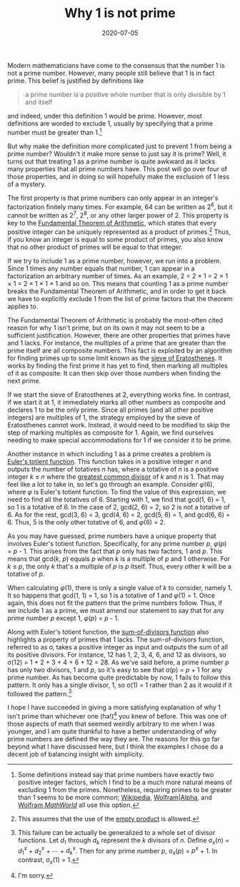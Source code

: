 ﻿---
layout: post
title: "Why 1 is not prime"
date: 2020-07-05
---
Modern mathematicians have come to the consensus that the number 1 is not a prime number. However, many people still believe that 1 is in fact prime. This belief is justified by definitions like

> a prime number is a positive whole number that is only divisible by 1 and itself

and indeed, under this definition 1 would be prime. However, most definitions are worded to exclude 1, usually by specifying that a prime number must be greater than 1.[^1]

But why make the definition more complicated just to prevent 1 from being a prime number? Wouldn't it make more sense to just say it is prime? Well, it turns out that treating 1 as a prime number is quite awkward as it lacks many properties that all prime numbers have. This post will go over four of those properties, and in doing so will hopefully make the exclusion of 1 less of a mystery.

<!--break-->

The first property is that prime numbers can only appear in an integer's factorization finitely many times. For example, 64 can be written as 2<sup>6</sup>, but it cannot be written as 2<sup>7</sup>, 2<sup>8</sup>, or any other larger power of 2. This property is key to the [Fundamental Theorem of Arithmetic](https://en.wikipedia.org/wiki/Fundamental_theorem_of_arithmetic), which states that every positive integer can be uniquely represented as a product of primes.[^2] Thus, if you know an integer is equal to some product of primes, you also know that no other product of primes will be equal to that integer.

If we try to include 1 as a prime number, however, we run into a problem. Since 1 times any number equals that number, 1 can appear in a factorization an arbitrary number of times. As an example, 2 = 2 × 1 = 2 × 1 × 1 = 2 × 1 × 1 × 1 and so on. This means that counting 1 as a prime number breaks the Fundamental Theorem of Arithmetic, and in order to get it back we have to explicitly exclude 1 from the list of prime factors that the theorem applies to.

The Fundamental Theorem of Arithmetic is probably the most-often cited reason for why 1 isn't prime, but on its own it may not seem to be a sufficient justification. However, there are other properties that primes have and 1 lacks. For instance, the multiples of a prime that are greater than the prime itself are all composite numbers. This fact is exploited by an algorithm for finding primes up to some limit known as the [sieve of Eratosthenes](https://en.wikipedia.org/wiki/Sieve_of_Eratosthenes). It works by finding the first prime it has yet to find, then marking all multiples of it as composite. It can then skip over those numbers when finding the next prime.

If we start the sieve of Eratosthenes at 2, everything works fine. In contrast, if we start it at 1, it immediately marks all other numbers as composite and declares 1 to be the only prime. Since all primes (and all other positive integers) are multiples of 1, the strategy employed by the sieve of Eratosthenes cannot work. Instead, it would need to be modified to skip the step of marking multiples as composite for 1. Again, we find ourselves needing to make special accommodations for 1 if we consider it to be prime.

Another instance in which including 1 as a prime creates a problem is [Euler's totient function](https://en.wikipedia.org/wiki/Euler%27s_totient_function). This function takes in a positive integer _n_ and outputs the number of totatives _n_ has, where a totative of _n_ is a positive integer _k_ ≤ _n_ where the [greatest common divisor](https://en.wikipedia.org/wiki/Greatest_common_divisor) of _k_ and _n_ is 1. That may feel like a lot to take in, so let's go through an example. Consider _φ_(6), where _φ_ is Euler's totient function. To find the value of this expression, we need to find all the totatives of 6. Starting with 1, we find that gcd(1, 6) = 1, so 1 is a totative of 6. In the case of 2, gcd(2, 6) = 2, so 2 is not a totative of 6. As for the rest, gcd(3, 6) = 3, gcd(4, 6) = 2, gcd(5, 6) = 1, and gcd(6, 6) = 6. Thus, 5 is the only other totative of 6, and _φ_(6) = 2.

As you may have guessed, prime numbers have a unique property that involves Euler's totient function. Specifically, for any prime number _p_, _φ_(_p_) = _p_ - 1. This arises from the fact that _p_ only has two factors, 1 and _p_. This means that gcd(_k_, _p_) equals _p_ when _k_ is a multiple of _p_ and 1 otherwise. For _k_ ≤ _p_, the only _k_ that's a multiple of _p_ is _p_ itself. Thus, every other _k_ will be a totative of _p_.

When calculating _φ_(1), there is only a single value of _k_ to consider, namely 1. It so happens that gcd(1, 1) = 1, so 1 is a totative of 1 and _φ_(1) = 1. Once again, this does not fit the pattern that the prime numbers follow. Thus, if we include 1 as a prime, we must amend our statement to say that for any prime number _p_ except 1, _φ_(_p_) = _p_ - 1.

Along with Euler's totient function, the [sum-of-divisors function](https://en.wikipedia.org/wiki/Divisor_function) also highlights a property of primes that 1 lacks. The sum-of-divisors function, referred to as σ, takes a positive integer as input and outputs the sum of all its positive divisors. For instance, 12 has 1, 2, 3, 4, 6, and 12 as divisors, so σ(12) = 1 + 2 + 3 + 4 + 6 + 12 = 28. As we've said before, a prime number _p_ has only two divisors, 1 and _p_, so it's easy to see that σ(_p_) = _p_ + 1 for any prime number. As has become quite predictable by now, 1 fails to follow this pattern. It only has a single divisor, 1, so σ(1) = 1 rather than 2 as it would if it followed the pattern.[^3]

I hope I have succeeded in giving a more satisfying explanation of why 1 isn't prime than whichever one (ha!)[^4] you knew of before. This was one of those aspects of math that seemed weirdly arbitrary to me when I was younger, and I am quite thankful to have a better understanding of why prime numbers are defined the way they are. The reasons for this go far beyond what I have discussed here, but I think the examples I chose do a decent job of balancing insight with simplicity.

[^1]: Some definitions instead say that prime numbers have exactly two positive integer factors, which I find to be a much more natural means of excluding 1 from the primes. Nonetheless, requiring primes to be greater than 1 seems to be more common; [Wikipedia](https://en.wikipedia.org/wiki/Prime_number), [Wolfram\|Alpha](https://www.wolframalpha.com/examples/mathematics/number-theory/prime-numbers/), and [Wolfram _MathWorld_](https://mathworld.wolfram.com/PrimeNumber.html) all use this option.
[^2]: This assumes that the use of the [empty product](https://en.wikipedia.org/wiki/Empty_product) is allowed.
[^3]: This failure can be actually be generalized to a whole set of divisor functions. Let _d_<sub>1</sub> through _d<sub>k</sub>_ represent the _k_ divisors of _n_. Define σ<sub>_x_</sub>(_n_) = _d_<sub>1</sub>_<sup>x</sup>_ + _d_<sub>2</sub>_<sup>x</sup>_ + ⋯ + _d<sub>k</sub><sup>x</sup>_. Then for any prime number _p_, σ<sub>_x_</sub>(_p_) = _p<sup>x</sup>_ + 1. In contrast, σ<sub>_x_</sub>(1) = 1.
[^4]: I'm sorry.
